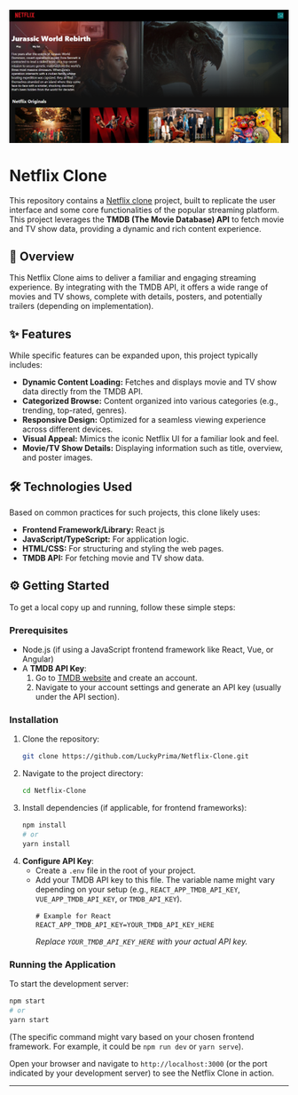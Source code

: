 ![preview websiter](img/Screenshot%202025-07-07%20222748.png)

# Netflix Clone

This repository contains a [Netflix clone](https://netflix.luckyprima.site) project, built to replicate the user interface and some core functionalities of the popular streaming platform. This project leverages the **TMDB (The Movie Database) API** to fetch movie and TV show data, providing a dynamic and rich content experience.

## 🚀 Overview

This Netflix Clone aims to deliver a familiar and engaging streaming experience. By integrating with the TMDB API, it offers a wide range of movies and TV shows, complete with details, posters, and potentially trailers (depending on implementation).

## ✨ Features

While specific features can be expanded upon, this project typically includes:

- **Dynamic Content Loading:** Fetches and displays movie and TV show data directly from the TMDB API.
- **Categorized Browse:** Content organized into various categories (e.g., trending, top-rated, genres).
- **Responsive Design:** Optimized for a seamless viewing experience across different devices.
- **Visual Appeal:** Mimics the iconic Netflix UI for a familiar look and feel.
- **Movie/TV Show Details:** Displaying information such as title, overview, and poster images.

## 🛠️ Technologies Used

Based on common practices for such projects, this clone likely uses:

- **Frontend Framework/Library:** React js
- **JavaScript/TypeScript:** For application logic.
- **HTML/CSS:** For structuring and styling the web pages.
- **TMDB API:** For fetching movie and TV show data.

## ⚙️ Getting Started

To get a local copy up and running, follow these simple steps:

### Prerequisites

- Node.js (if using a JavaScript frontend framework like React, Vue, or Angular)
- A **TMDB API Key**:
  1.  Go to [TMDB website](https://www.themoviedb.org/) and create an account.
  2.  Navigate to your account settings and generate an API key (usually under the API section).

### Installation

1.  Clone the repository:
    ```bash
    git clone https://github.com/LuckyPrima/Netflix-Clone.git
    ```
2.  Navigate to the project directory:
    ```bash
    cd Netflix-Clone
    ```
3.  Install dependencies (if applicable, for frontend frameworks):
    ```bash
    npm install
    # or
    yarn install
    ```
4.  **Configure API Key**:
    - Create a `.env` file in the root of your project.
    - Add your TMDB API key to this file. The variable name might vary depending on your setup (e.g., `REACT_APP_TMDB_API_KEY`, `VUE_APP_TMDB_API_KEY`, or `TMDB_API_KEY`).
      ```
      # Example for React
      REACT_APP_TMDB_API_KEY=YOUR_TMDB_API_KEY_HERE
      ```
      _Replace `YOUR_TMDB_API_KEY_HERE` with your actual API key._

### Running the Application

To start the development server:

```bash
npm start
# or
yarn start
```

(The specific command might vary based on your chosen frontend framework. For example, it could be `npm run dev` or `yarn serve`).

Open your browser and navigate to `http://localhost:3000` (or the port indicated by your development server) to see the Netflix Clone in action.

---
